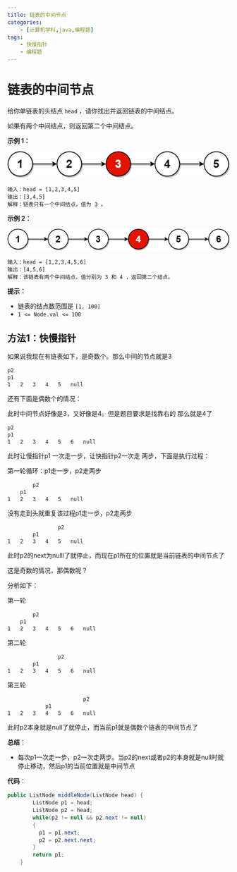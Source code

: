 ```yaml
---
title: 链表的中间节点
categories:
    - [计算机学科,java,编程题]
tags:
    - 快慢指针
    - 编程题
---
```


# 链表的中间节点

给你单链表的头结点 `head` ，请你找出并返回链表的中间结点。

如果有两个中间结点，则返回第二个中间结点。

 

**示例 1：**

![img](https://raw.githubusercontent.com/PigPigLetsGo/imeages/master/202401041003579.jpeg)

```
输入：head = [1,2,3,4,5]
输出：[3,4,5]
解释：链表只有一个中间结点，值为 3 。
```

**示例 2：**

![img](https://raw.githubusercontent.com/PigPigLetsGo/imeages/master/202401041003602.jpeg)

```
输入：head = [1,2,3,4,5,6]
输出：[4,5,6]
解释：该链表有两个中间结点，值分别为 3 和 4 ，返回第二个结点。
```

 

**提示：**

-  链表的结点数范围是 `[1, 100]`
-  `1 <= Node.val <= 100`

## 方法1：快慢指针

如果说我现在有链表如下，是奇数个。那么中间的节点就是3

```
p2
p1
1	2	3	4	5	null
```

还有下面是偶数个的情况：

此时中间节点好像是3，又好像是4。但是题目要求是找靠右的 那么就是4了

```
p2
p1
1	2	3	4	5	6	null
```

此时让慢指针p1 一次走一步，让快指针p2一次走 两步，下面是执行过程：

第一轮循环：p1走一步，p2走两步

```
		p2
	p1
1	2	3	4	5	null
```

没有走到头就重复该过程p1走一步，p2走两步

```
				p2
		p1
1	2	3	4	5	null
```

此时p2的next为nulll了就停止，而现在p1所在的位置就是当前链表的中间节点了

这是奇数的情况，那偶数呢？

分析如下：

第一轮

```
		p2
	p1
1	2	3	4	5	6	null
```

第二轮

```
				p2
		p1
1	2	3	4	5	6	null
```

第三轮

```
						p2
			p1
1	2	3	4	5	6	null
```

此时p2本身就是null了就停止，而当前p1就是偶数个链表的中间节点了

**总结**：

-  每次p1一次走一步，p2一次走两步。当p2的next或者p2的本身就是null时就停止移动，然后p1的当前位置就是中间节点

**代码**：

```java
public ListNode middleNode(ListNode head) {
        ListNode p1 = head;
        ListNode p2 = head;
        while(p2 != null && p2.next != null)
        {
          p1 = p1.next;
          p2 = p2.next.next;
        }
        return p1;
    }
```


